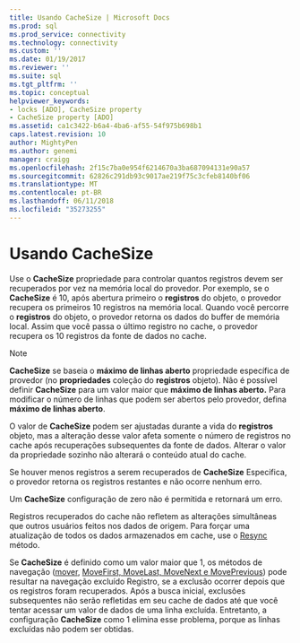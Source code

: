 ```yaml
---
title: Usando CacheSize | Microsoft Docs
ms.prod: sql
ms.prod_service: connectivity
ms.technology: connectivity
ms.custom: ''
ms.date: 01/19/2017
ms.reviewer: ''
ms.suite: sql
ms.tgt_pltfrm: ''
ms.topic: conceptual
helpviewer_keywords:
- locks [ADO], CacheSize property
- CacheSize property [ADO]
ms.assetid: ca1c3422-b6a4-4ba6-af55-54f975b698b1
caps.latest.revision: 10
author: MightyPen
ms.author: genemi
manager: craigg
ms.openlocfilehash: 2f15c7ba0e954f6214670a3ba687094131e90a57
ms.sourcegitcommit: 62826c291db93c9017ae219f75c3cfeb8140bf06
ms.translationtype: MT
ms.contentlocale: pt-BR
ms.lasthandoff: 06/11/2018
ms.locfileid: "35273255"
---
```

# <a name="using-cachesize"></a>Usando CacheSize
Use o **CacheSize** propriedade para controlar quantos registros devem ser recuperados por vez na memória local do provedor. Por exemplo, se o **CacheSize** é 10, após abertura primeiro o **registros** do objeto, o provedor recupera os primeiros 10 registros na memória local. Quando você percorre o **registros** do objeto, o provedor retorna os dados do buffer de memória local. Assim que você passa o último registro no cache, o provedor recupera os 10 registros da fonte de dados no cache.  
  
> [!NOTE]
>  **CacheSize** se baseia o **máximo de linhas aberto** propriedade específica de provedor (no **propriedades** coleção do **registros** objeto). Não é possível definir **CacheSize** para um valor maior que **máximo de linhas aberto.** Para modificar o número de linhas que podem ser abertos pelo provedor, defina **máximo de linhas aberto**.  
  
 O valor de **CacheSize** podem ser ajustadas durante a vida do **registros** objeto, mas a alteração desse valor afeta somente o número de registros no cache após recuperações subsequentes da fonte de dados. Alterar o valor da propriedade sozinho não alterará o conteúdo atual do cache.  
  
 Se houver menos registros a serem recuperados de **CacheSize** Especifica, o provedor retorna os registros restantes e não ocorre nenhum erro.  
  
 Um **CacheSize** configuração de zero não é permitida e retornará um erro.  
  
 Registros recuperados do cache não refletem as alterações simultâneas que outros usuários feitos nos dados de origem. Para forçar uma atualização de todos os dados armazenados em cache, use o [Resync](../../../ado/reference/ado-api/resync-method.md) método.  
  
 Se **CacheSize** é definido como um valor maior que 1, os métodos de navegação ([mover](../../../ado/reference/ado-api/move-method-ado.md), [MoveFirst, MoveLast, MoveNext e MovePrevious](../../../ado/reference/ado-api/movefirst-movelast-movenext-and-moveprevious-methods-ado.md)) pode resultar na navegação excluído Registro, se a exclusão ocorrer depois que os registros foram recuperados. Após a busca inicial, exclusões subsequentes não serão refletidas em seu cache de dados até que você tentar acessar um valor de dados de uma linha excluída. Entretanto, a configuração **CacheSize** como 1 elimina esse problema, porque as linhas excluídas não podem ser obtidas.
